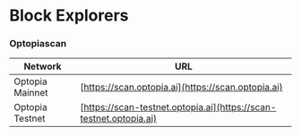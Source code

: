 # Block Explorers

### **Optopiascan**



| Network          | URL                                                                |
| ---------------- | ------------------------------------------------------------------ |
| Optopia Mainnet  | [https://scan.optopia.ai](https://scan.optopia.ai)                 |
| Optopia  Testnet | [https://scan-testnet.optopia.ai](https://scan-testnet.optopia.ai) |


